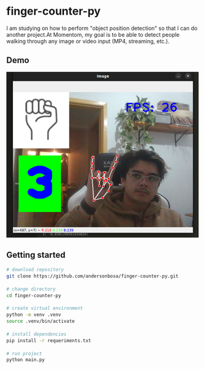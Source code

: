 # finger-counter-py

I am studying on how to perform "object position detection" so that I can do another project.At Momentom, my goal is to be able to detect people walking through any image or video input (MP4, streaming, etc.).

## Demo

![](docs/demo.png)


## Getting started

```bash
# download repository
git clone https://github.com/andersonbosa/finger-counter-py.git

# change directory
cd finger-counter-py

# create virtual environment
python -m venv .venv
source .venv/bin/activate

# install dependencies
pip install -r requeriments.txt

# run project
python main.py
```